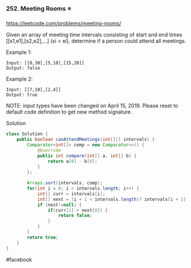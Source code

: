 ### 252. Meeting Rooms :star:

https://leetcode.com/problems/meeting-rooms/

Given an array of meeting time intervals consisting of start and end times [[s1,e1],[s2,e2],...] (si < ei), determine if a person could attend all meetings.

Example 1:
```
Input: [[0,30],[5,10],[15,20]]
Output: false
```
Example 2:
```
Input: [[7,10],[2,4]]
Output: true
```
NOTE: input types have been changed on April 15, 2019. Please reset to default code definition to get new method signature.

Solution

```java
class Solution {
    public boolean canAttendMeetings(int[][] intervals) {
        Comparator<int[]> comp = new Comparator<>() {
            @Override
            public int compare(int[] a, int[] b) {
                return a[0] - b[0];
            }
        };
        
        Arrays.sort(intervals, comp);
        for(int i = 0; i < intervals.length; i++) {
            int[] curr = intervals[i];
            int[] next = (i + 1 < intervals.length)? intervals[i + 1] : null;
            if (next!=null) {
                if(curr[1] > next[0]) {
                    return false;
                }
            }
        }
        return true;
    }
}
```

#facebook
